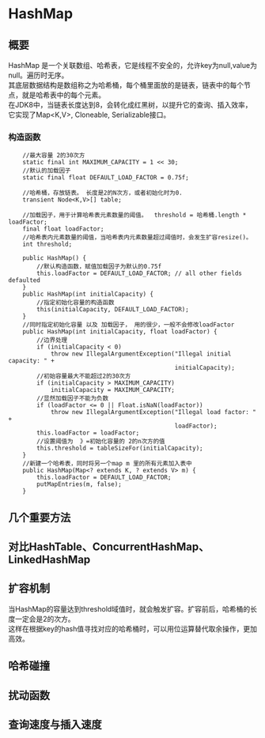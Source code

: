 # HashMap

## 概要
HashMap 是一个关联数组、哈希表，它是线程不安全的，允许key为null,value为null。遍历时无序。  
其底层数据结构是数组称之为哈希桶，每个桶里面放的是链表，链表中的每个节点，就是哈希表中的每个元素。  
在JDK8中，当链表长度达到8，会转化成红黑树，以提升它的查询、插入效率，它实现了Map<K,V>, Cloneable, Serializable接口。
### 构造函数
```
    //最大容量 2的30次方
    static final int MAXIMUM_CAPACITY = 1 << 30;
    //默认的加载因子
    static final float DEFAULT_LOAD_FACTOR = 0.75f;

    //哈希桶，存放链表。 长度是2的N次方，或者初始化时为0.
    transient Node<K,V>[] table;

    //加载因子，用于计算哈希表元素数量的阈值。  threshold = 哈希桶.length * loadFactor;
    final float loadFactor;
    //哈希表内元素数量的阈值，当哈希表内元素数量超过阈值时，会发生扩容resize()。
    int threshold;

    public HashMap() {
        //默认构造函数，赋值加载因子为默认的0.75f
        this.loadFactor = DEFAULT_LOAD_FACTOR; // all other fields defaulted
    }
    public HashMap(int initialCapacity) {
        //指定初始化容量的构造函数
        this(initialCapacity, DEFAULT_LOAD_FACTOR);
    }
    //同时指定初始化容量 以及 加载因子， 用的很少，一般不会修改loadFactor
    public HashMap(int initialCapacity, float loadFactor) {
        //边界处理
        if (initialCapacity < 0)
            throw new IllegalArgumentException("Illegal initial capacity: " +
                                               initialCapacity);
        //初始容量最大不能超过2的30次方
        if (initialCapacity > MAXIMUM_CAPACITY)
            initialCapacity = MAXIMUM_CAPACITY;
        //显然加载因子不能为负数
        if (loadFactor <= 0 || Float.isNaN(loadFactor))
            throw new IllegalArgumentException("Illegal load factor: " +
                                               loadFactor);
        this.loadFactor = loadFactor;
        //设置阈值为  》=初始化容量的 2的n次方的值
        this.threshold = tableSizeFor(initialCapacity);
    }
    //新建一个哈希表，同时将另一个map m 里的所有元素加入表中
    public HashMap(Map<? extends K, ? extends V> m) {
        this.loadFactor = DEFAULT_LOAD_FACTOR;
        putMapEntries(m, false);
    }

```

## 几个重要方法

## 对比HashTable、ConcurrentHashMap、LinkedHashMap

## 扩容机制
当HashMap的容量达到threshold域值时，就会触发扩容。扩容前后，哈希桶的长度一定会是2的次方。  
这样在根据key的hash值寻找对应的哈希桶时，可以用位运算替代取余操作，更加高效。

## 哈希碰撞


## 扰动函数

## 查询速度与插入速度


